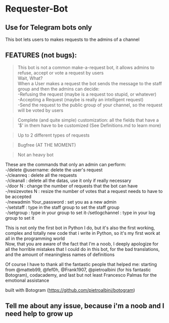 # Requester-Bot
Use for Telegram bots only  
-
This bot lets users to makes requests to the admins of a channel  

FEATURES (not bugs): 
-  
>This bot is not a common make-a-request bot, it allows admins to refuse, accept or vote a request by users  
Wait, What?  
When a User makes a request the bot sends the message to the staff group and then the admins can decide:  
-Refusing the request (maybe is a request too stupid, or whatever)  
-Accepting a Request (maybe is really an intelligent request)  
-Send the request to the public group of your channel, so the request will be voted by users  

>Complete (and quite simple) customization: all the fields that have a '$' in them have to be customized (See Definitions.md to learn more)  

>Up to 2 different types of requests  

>Bugfree (AT THE MOMENT)  

>Not an heavy bot  

These are the commands that only an admin can perform:  
-/delete @username: delete the user's request  
-/cleanreq : delete all the requests  
-/cleanall : delete all the datas, use it only if really necessary  
-/door N : change the number of requests that the bot can have  
-/resizevotes N : resize the number of votes that a request needs to have to be accepted  
-/newadmin Your_password : set you as a new admin  
-/setstaff : type in the staff group to set the staff group  
-/setgroup : type in your group to set it-/setlogchannel : type in your log group to set it


This is not only the first bot in Python I do, but it's also the first working, complex and totally new code that i write in Python, so it's my first work at all in the programming world  
Now, that you are aware of the fact that I'm a noob, I deeply apologize for all the horrible mistakes that I could do in this bot, for the bad translations, and the amount of meaningless names of definitions  

Of course I have to thank all the fantastic people that helped me: starting from @matteb99, @fef0h, @Frank1907, @pietroalbini (for his fantastic Botogram), codacademy, and last but not least Francesco Palmas for the emotional assistance   

built with Botogram (https://github.com/pietroalbini/botogram)  

Tell me about any issue, because i'm a noob and I need help to grow up
-
